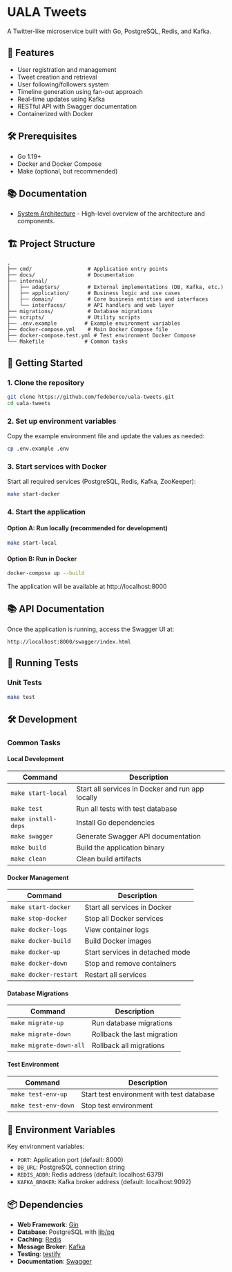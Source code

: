 # UALA Tweets

A Twitter-like microservice built with Go, PostgreSQL, Redis, and Kafka.

## 🚀 Features

- User registration and management
- Tweet creation and retrieval
- User following/followers system
- Timeline generation using fan-out approach
- Real-time updates using Kafka
- RESTful API with Swagger documentation
- Containerized with Docker

## 🛠 Prerequisites

- Go 1.19+
- Docker and Docker Compose
- Make (optional, but recommended)

## 📚 Documentation

- [System Architecture](./docs/architecture.md) - High-level overview of the architecture and components.

## 🏗 Project Structure

```
.
├── cmd/                  # Application entry points
├── docs/                 # Documentation
├── internal/
│   ├── adapters/         # External implementations (DB, Kafka, etc.)
│   ├── application/      # Business logic and use cases
│   ├── domain/           # Core business entities and interfaces
│   └── interfaces/       # API handlers and web layer
├── migrations/           # Database migrations
├── scripts/              # Utility scripts
├── .env.example         # Example environment variables
├── docker-compose.yml    # Main Docker Compose file
├── docker-compose.test.yml # Test environment Docker Compose
└── Makefile             # Common tasks
```

## 🚀 Getting Started

### 1. Clone the repository

```bash
git clone https://github.com/fedeberco/uala-tweets.git
cd uala-tweets
```

### 2. Set up environment variables

Copy the example environment file and update the values as needed:

```bash
cp .env.example .env
```

### 3. Start services with Docker

Start all required services (PostgreSQL, Redis, Kafka, ZooKeeper):

```bash
make start-docker
```

### 4. Start the application

#### Option A: Run locally (recommended for development)

```bash
make start-local
```

#### Option B: Run in Docker

```bash
docker-compose up --build
```

The application will be available at http://localhost:8000

## 📚 API Documentation

Once the application is running, access the Swagger UI at:

```
http://localhost:8000/swagger/index.html
```

## 🧪 Running Tests

### Unit Tests

```bash
make test
```


## 🛠 Development

### Common Tasks

#### Local Development
| Command                  | Description                                   |
|--------------------------|-----------------------------------------------|
| `make start-local`       | Start all services in Docker and run app locally |
| `make test`             | Run all tests with test database               |
| `make install-deps`     | Install Go dependencies                       |
| `make swagger`          | Generate Swagger API documentation            |
| `make build`            | Build the application binary                  |
| `make clean`            | Clean build artifacts                        |


#### Docker Management
| Command                  | Description                                   |
|--------------------------|-----------------------------------------------|
| `make start-docker`     | Start all services in Docker                  |
| `make stop-docker`      | Stop all Docker services                      |
| `make docker-logs`      | View container logs                          |
| `make docker-build`     | Build Docker images                          |
| `make docker-up`        | Start services in detached mode               |
| `make docker-down`      | Stop and remove containers                    |
| `make docker-restart`   | Restart all services                         |

#### Database Migrations
| Command                  | Description                                   |
|--------------------------|-----------------------------------------------|
| `make migrate-up`       | Run database migrations                      |
| `make migrate-down`     | Rollback the last migration                  |
| `make migrate-down-all` | Rollback all migrations                      |

#### Test Environment
| Command                  | Description                                   |
|--------------------------|-----------------------------------------------|
| `make test-env-up`      | Start test environment with test database     |
| `make test-env-down`    | Stop test environment                        |


## 🔧 Environment Variables

Key environment variables:

- `PORT`: Application port (default: 8000)
- `DB_URL`: PostgreSQL connection string
- `REDIS_ADDR`: Redis address (default: localhost:6379)
- `KAFKA_BROKER`: Kafka broker address (default: localhost:9092)

## 📦 Dependencies

- **Web Framework**: [Gin](https://github.com/gin-gonic/gin)
- **Database**: PostgreSQL with [lib/pq](https://github.com/lib/pq)
- **Caching**: [Redis](https://redis.io/)
- **Message Broker**: [Kafka](https://kafka.apache.org/)
- **Testing**: [testify](https://github.com/stretchr/testify)
- **Documentation**: [Swagger](https://swagger.io/)

